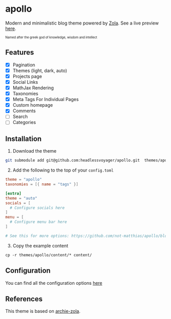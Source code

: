 # apollo

Modern and minimalistic blog theme powered by [Zola](https://getzola.org). See a live preview [here](https://not-matthias.github.io/apollo).

<sub><sup>Named after the greek god of knowledge, wisdom and intellect</sup></sub>

## Features

- [X] Pagination
- [X] Themes (light, dark, auto)
- [X] Projects page
- [x] Social Links
- [x] MathJax Rendering
- [x] Taxonomies
- [x] Meta Tags For Individual Pages
- [x] Custom homepage
- [x] Comments
- [ ] Search
- [ ] Categories

## Installation

1. Download the theme

```bash
git submodule add git@github.com:headlessvoyager/apollo.git  themes/apollo
```

2. Add the following to the top of your `config.toml`

```toml
theme = "apollo"
taxonomies = [{ name = "tags" }]

[extra]
theme = "auto"
socials = [
  # Configure socials here
]
menu = [
  # Configure menu bar here
]

# See this for more options: https://github.com/not-matthias/apollo/blob/main/config.toml#L14
```

3. Copy the example content

```
cp -r themes/apollo/content/* content/
```

## Configuration

You can find all the configuration options [here](./content/posts/configuration.md)

## References

This theme is based on [archie-zola](https://github.com/XXXMrG/archie-zola/).

